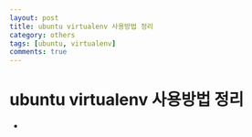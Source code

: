 ```yaml
---
layout: post
title: ubuntu virtualenv 사용방법 정리
category: others
tags: [ubuntu, virtualenv]
comments: true
---
```


# ubuntu virtualenv 사용방법 정리
- 
